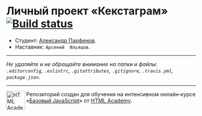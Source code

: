 ﻿# Личный проект «Кекстаграм» [![Build status][travis-image]][travis-url]

* Студент: [Александр Парфенов](https://up.htmlacademy.ru/javascript/11/user/193690).
* Наставник: `Арсений  Ильяшов`.

---

_Не удаляйте и не обращайте внимание на папки и файлы:_<br>
_`.editorconfig`, `.eslintrc`, `.gitattributes`, `.gitignore`, `.travis.yml`, `package.json`._

---

<a href="https://htmlacademy.ru/intensive/javascript"><img align="left" width="50" height="50" title="HTML Academy" src="https://up.htmlacademy.ru/static/img/intensive/javascript/logo-for-github.svg"></a>

Репозиторий создан для обучения на интенсивном онлайн‑курсе «[Базовый JavaScript](https://htmlacademy.ru/intensive/javascript)» от [HTML Academy](https://htmlacademy.ru).

[travis-image]: https://travis-ci.org/htmlacademy-javascript/193690-kekstagram.svg?branch=master
[travis-url]: https://travis-ci.org/htmlacademy-javascript/193690-kekstagram
